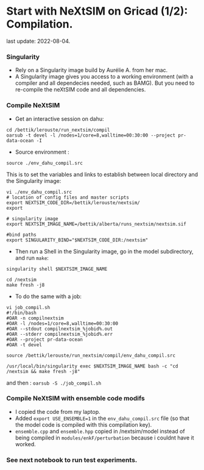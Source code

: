 # Start with NeXtSIM on Gricad (1/2):  Compilation.

last update: 2022-08-04.

### Singularity
* Rely on a Singularity image build by Aurélie A. from her mac.
* A Singularity image gives you access to a working environment (with a compiler and all dependecies needed, such as BAMG). But you need to re-compile the neXtSIM code and all dependencies.

### Compile NeXtSIM 
* Get an interactive session on dahu:
```
cd /bettik/lerouste/run_nextsim/compil
oarsub -t devel -l /nodes=1/core=8,walltime=00:30:00 --project pr-data-ocean -I
```
* Source environment :
```
source ./env_dahu_compil.src 
```
This is to set the variables and links to establish between local directory and the Singularity image:
```
vi ./env_dahu_compil.src 
# location of config files and master scripts
export NEXTSIM_CODE_DIR=/bettik/lerouste/nextsim/
export 

# singularity image
export NEXTSIM_IMAGE_NAME=/bettik/alberta/runs_nextsim/nextsim.sif

#bind paths
export SINGULARITY_BIND="$NEXTSIM_CODE_DIR:/nextsim"

```
* Then run a Shell in the Singularity image, go in the model subdirectory, and run `make`:
```
singularity shell $NEXTSIM_IMAGE_NAME

cd /nextsim
make fresh -j8
```

* To do the same with a job:
```
vi job_compil.sh
#!/bin/bash
#OAR -n compilnextsim
#OAR -l /nodes=1/core=8,walltime=00:30:00
#OAR --stdout compilnextsim_%jobid%.out
#OAR --stderr compilnextsim_%jobid%.err
#OAR --project pr-data-ocean
#OAR -t devel

source /bettik/lerouste/run_nextsim/compil/env_dahu_compil.src

/usr/local/bin/singularity exec $NEXTSIM_IMAGE_NAME bash -c "cd /nextsim && make fresh -j8"
```
and then : `oarsub -S ./job_compil.sh`


### Compile NeXtSIM with ensemble code modifs
* I copied the code from my laptop.
* Added `export USE_ENSEMBLE=1` in the `env_dahu_compil.src`  file (so that the model code is compiled with this compilation key). 
* `ensemble.cpp` and `ensemble.hpp` copied in /nextsim/model instead of being compiled in `modules/enkF/perturbation`
 because i couldnt have it worked.
 
### See next notebook to run test experiments. 
